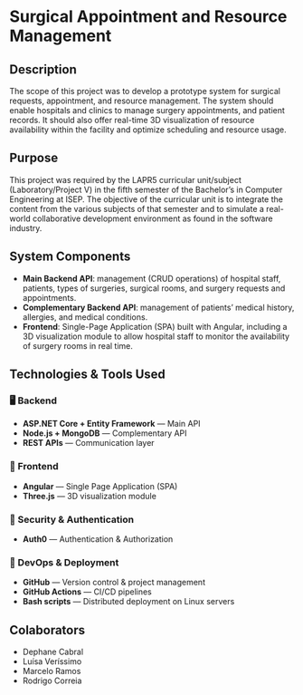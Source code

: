 # Surgical Appointment and Resource Management

## Description

The scope of this project was to develop a prototype system for surgical requests, appointment, and resource management. The system should enable hospitals and clinics to manage surgery appointments, and patient records. It should also offer real-time 3D visualization of resource availability within the facility and optimize scheduling and resource usage.

## Purpose

This project was required by the LAPR5 curricular unit/subject (Laboratory/Project V) in the fifth semester of the Bachelor’s in Computer Engineering at ISEP. The objective of the curricular unit is to integrate the content from the various subjects of that semester and to simulate a real-world collaborative development environment as found in the software industry.

## System Components

- **Main Backend API**: management (CRUD operations) of hospital staff, patients, types of surgeries, surgical rooms, and surgery requests and appointments.
- **Complementary Backend API**: management of patients’ medical history, allergies, and medical conditions.
- **Frontend**: Single-Page Application (SPA) built with Angular, including a 3D visualization module to allow hospital staff to monitor the availability of surgery rooms in real time.

## Technologies & Tools Used  

### 🖥️ Backend  
- **ASP.NET Core + Entity Framework** — Main API  
- **Node.js + MongoDB** — Complementary API  
- **REST APIs** — Communication layer  

### 🎨 Frontend  
- **Angular** — Single Page Application (SPA)  
- **Three.js** — 3D visualization module  

### 🔐 Security & Authentication  
- **Auth0** — Authentication & Authorization  

### 🚀 DevOps & Deployment  
- **GitHub** — Version control & project management  
- **GitHub Actions** — CI/CD pipelines  
- **Bash scripts** — Distributed deployment on Linux servers  

## Colaborators

- Dephane Cabral
- Luísa Veríssimo
- Marcelo Ramos
- Rodrigo Correia

